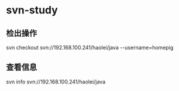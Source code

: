 # svn-study

## 检出操作
svn checkout svn://192.168.100.241/haolei/java --username=homepig

## 查看信息
svn info svn://192.168.100.241/haolei/java
